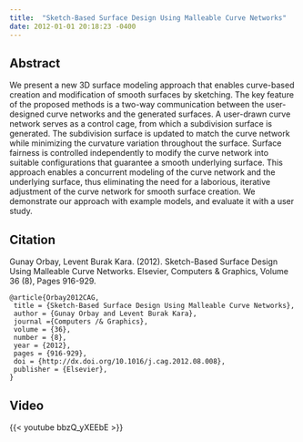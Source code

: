```yaml
---
title:  "Sketch-Based Surface Design Using Malleable Curve Networks"
date: 2012-01-01 20:18:23 -0400
---
```


## Abstract

We present a new 3D surface modeling approach that enables curve-based creation and modification of smooth surfaces by sketching. The key feature of the proposed methods is a two-way communication between the user-designed curve networks and the generated surfaces. A user-drawn curve network serves as a control cage, from which a subdivision surface is generated. The subdivision surface is updated to match the curve network while minimizing the curvature variation throughout the surface. Surface fairness is controlled independently to modify the curve network into suitable configurations that guarantee a smooth underlying surface. This approach enables a concurrent modeling of the curve network and the underlying surface, thus eliminating the need for a laborious, iterative adjustment of the curve network for smooth surface creation. We demonstrate our approach with example models, and evaluate it with a user study.

## Citation

Gunay Orbay, Levent Burak Kara. (2012). Sketch-Based Surface Design Using Malleable Curve Networks. Elsevier, Computers & Graphics, Volume 36 (8), Pages 916-929.

```
@article{Orbay2012CAG,
 title = {Sketch-Based Surface Design Using Malleable Curve Networks},
 author = {Gunay Orbay and Levent Burak Kara},
 journal ={Computers /& Graphics},
 volume = {36},
 number = {8},
 year = {2012},
 pages = {916-929},
 doi = {http://dx.doi.org/10.1016/j.cag.2012.08.008},
 publisher = {Elsevier},
}
```
 
## Video

{{< youtube bbzQ_yXEEbE >}}

